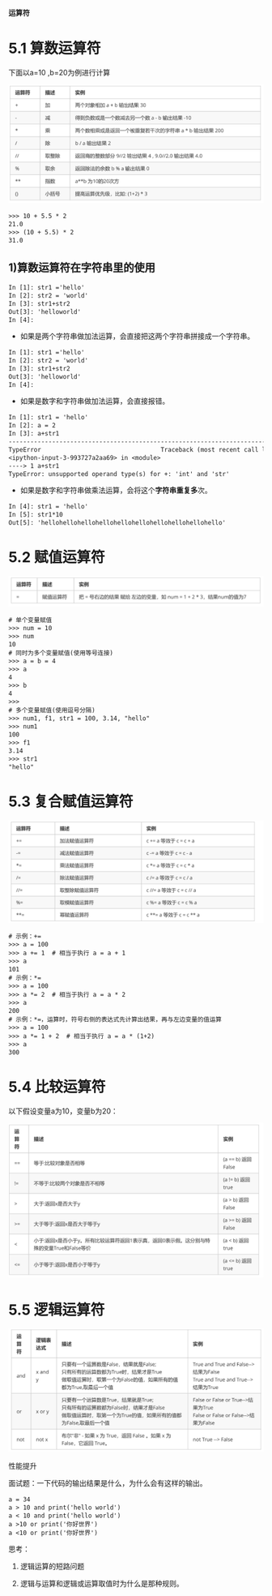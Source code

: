 **运算符**

# 5.1 算数运算符

下面以a=10 ,b=20为例进行计算

![](images/WEBRESOURCEe6f9a7cf5f767d0929772649454b5788截图.png)

```
>>> 10 + 5.5 * 2
21.0
>>> (10 + 5.5) * 2
31.0
```

## 1)算数运算符在字符串里的使用

```
In [1]: str1 ='hello'
In [2]: str2 = 'world'
In [3]: str1+str2
Out[3]: 'helloworld'
In [4]:
```

- 如果是两个字符串做加法运算，会直接把这两个字符串拼接成一个字符串。

```
In [1]: str1 ='hello'
In [2]: str2 = 'world'
In [3]: str1+str2
Out[3]: 'helloworld'
In [4]:
```

- 如果是数字和字符串做加法运算，会直接报错。

```
In [1]: str1 = 'hello'
In [2]: a = 2
In [3]: a+str1
‐‐‐‐‐‐‐‐‐‐‐‐‐‐‐‐‐‐‐‐‐‐‐‐‐‐‐‐‐‐‐‐‐‐‐‐‐‐‐‐‐‐‐‐‐‐‐‐‐‐‐‐‐‐‐‐‐‐‐‐‐‐‐‐‐‐‐‐‐‐‐‐‐‐‐
TypeError                                 Traceback (most recent call last)
<ipython‐input‐3‐993727a2aa69> in <module>
‐‐‐‐> 1 a+str1
TypeError: unsupported operand type(s) for +: 'int' and 'str'
```

- 如果是数字和字符串做乘法运算，会将这个**字符串重复多**次。

```
In [4]: str1 = 'hello'
In [5]: str1*10
Out[5]: 'hellohellohellohellohellohellohellohellohellohello'
```

# 5.2 赋值运算符

![](images/WEBRESOURCE6e96231a1d07248bff2caee0f5767d38截图.png)

```
# 单个变量赋值
>>> num = 10
>>> num
10
# 同时为多个变量赋值(使用等号连接)
>>> a = b = 4
>>> a
4
>>> b
4
>>>
# 多个变量赋值(使用逗号分隔)
>>> num1, f1, str1 = 100, 3.14, "hello"
>>> num1
100
>>> f1
3.14
>>> str1
"hello"
```

# 5.3 复合赋值运算符

![](images/WEBRESOURCE9f494f84d7bc180f256f0fb13ab3bd71截图.png)

```
# 示例：+=
>>> a = 100
>>> a += 1  # 相当于执行 a = a + 1
>>> a
101
# 示例：*=
>>> a = 100
>>> a *= 2  # 相当于执行 a = a * 2
>>> a
200
# 示例：*=，运算时，符号右侧的表达式先计算出结果，再与左边变量的值运算
>>> a = 100
>>> a *= 1 + 2  # 相当于执行 a = a * (1+2)
>>> a
300
```

# 5.4 比较运算符

以下假设变量a为10，变量b为20：

![](images/WEBRESOURCE0d94a773797e1a27696c13d21db40ee2截图.png)

# 5.5 逻辑运算符

![](images/WEBRESOURCEcbeea9c96e2c094133e9b8300947e049截图.png)

性能提升

面试题：一下代码的输出结果是什么，为什么会有这样的输出。

```
a = 34
a > 10 and print('hello world')
a < 10 and print('hello world')
a >10 or print('你好世界')
a <10 or print('你好世界')
```

思考：

1. 逻辑运算的短路问题

1. 逻辑与运算和逻辑或运算取值时为什么是那种规则。